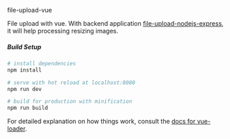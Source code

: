 file-upload-vue

File upload with vue.
With backend application [file-upload-nodejs-express](https://github.com/wuadele/file-upload-nodejs-express), it will help processing resizing images.

##### Build Setup

``` bash
# install dependencies
npm install

# serve with hot reload at localhost:8080
npm run dev

# build for production with minification
npm run build
```

For detailed explanation on how things work, consult the [docs for vue-loader](http://vuejs.github.io/vue-loader).

